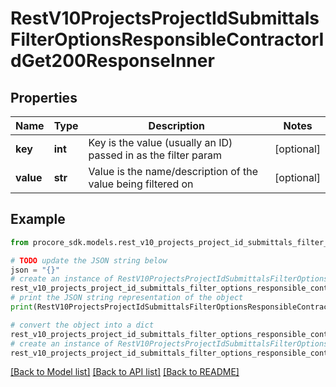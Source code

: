 # RestV10ProjectsProjectIdSubmittalsFilterOptionsResponsibleContractorIdGet200ResponseInner


## Properties

Name | Type | Description | Notes
------------ | ------------- | ------------- | -------------
**key** | **int** | Key is the value (usually an ID) passed in as the filter param | [optional] 
**value** | **str** | Value is the name/description of the value being filtered on | [optional] 

## Example

```python
from procore_sdk.models.rest_v10_projects_project_id_submittals_filter_options_responsible_contractor_id_get200_response_inner import RestV10ProjectsProjectIdSubmittalsFilterOptionsResponsibleContractorIdGet200ResponseInner

# TODO update the JSON string below
json = "{}"
# create an instance of RestV10ProjectsProjectIdSubmittalsFilterOptionsResponsibleContractorIdGet200ResponseInner from a JSON string
rest_v10_projects_project_id_submittals_filter_options_responsible_contractor_id_get200_response_inner_instance = RestV10ProjectsProjectIdSubmittalsFilterOptionsResponsibleContractorIdGet200ResponseInner.from_json(json)
# print the JSON string representation of the object
print(RestV10ProjectsProjectIdSubmittalsFilterOptionsResponsibleContractorIdGet200ResponseInner.to_json())

# convert the object into a dict
rest_v10_projects_project_id_submittals_filter_options_responsible_contractor_id_get200_response_inner_dict = rest_v10_projects_project_id_submittals_filter_options_responsible_contractor_id_get200_response_inner_instance.to_dict()
# create an instance of RestV10ProjectsProjectIdSubmittalsFilterOptionsResponsibleContractorIdGet200ResponseInner from a dict
rest_v10_projects_project_id_submittals_filter_options_responsible_contractor_id_get200_response_inner_from_dict = RestV10ProjectsProjectIdSubmittalsFilterOptionsResponsibleContractorIdGet200ResponseInner.from_dict(rest_v10_projects_project_id_submittals_filter_options_responsible_contractor_id_get200_response_inner_dict)
```
[[Back to Model list]](../README.md#documentation-for-models) [[Back to API list]](../README.md#documentation-for-api-endpoints) [[Back to README]](../README.md)


